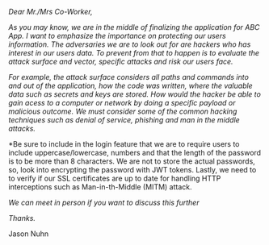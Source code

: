 *Dear Mr./Mrs Co-Worker,*
		
*As you may know, we are in the middle of finalizing the application for ABC App.  I want to emphasize the importance on protecting our users information.  The adversaries we are to look out for are hackers who has interest in our users data.  To prevent from that to happen is to evaluate the attack surface and vector, specific attacks and risk our users face.*
  
*For example, the attack surface considers all paths and commands into and out of the application, how the code was written, where the valuable data such as secrets and keys are stored.  How would the hacker be able to gain acess to a computer or network by doing a specific payload or malicious outcome.  We must consider some of the common hacking techniques such as denial of service, phishing and man in the middle attacks.*

*Be sure to include in the login feature that we are to require users to include uppercase/lowercase, numbers and that the length of the password is to be more than 8 characters.  We are not to store the actual passwords, so, look into encrypting the password with JWT tokens.  Lastly, we need to to verify if our SSL certificates are up to date for handling HTTP interceptions such as Man-in-th-Middle (MITM) attack.

*We can meet in person if you want to discuss this further*

*Thanks.*

Jason Nuhn
